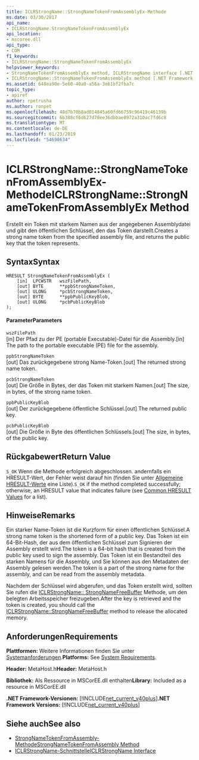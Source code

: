 ```yaml
---
title: ICLRStrongName::StrongNameTokenFromAssemblyEx-Methode
ms.date: 03/30/2017
api_name:
- ICLRStrongName.StrongNameTokenFromAssemblyEx
api_location:
- mscoree.dll
api_type:
- COM
f1_keywords:
- ICLRStrongName::StrongNameTokenFromAssemblyEx
helpviewer_keywords:
- StrongNameTokenFromAssemblyEx method, ICLRStrongName interface [.NET Framework hosting]
- ICLRStrongName::StrongNameTokenFromAssemblyEx method [.NET Framework hosting]
ms.assetid: 648ea90e-5e60-40a0-a56a-3e61bf2fba7c
topic_type:
- apiref
author: rpetrusha
ms.author: ronpet
ms.openlocfilehash: 48d7b70b8ad014845a60fd66759c96419c46139b
ms.sourcegitcommit: 6b308cf6d627d78ee36dbbae8972a310ac7fd6c8
ms.translationtype: MT
ms.contentlocale: de-DE
ms.lasthandoff: 01/23/2019
ms.locfileid: "54698634"
---
```

# <a name="iclrstrongnamestrongnametokenfromassemblyex-method"></a><span data-ttu-id="02213-102">ICLRStrongName::StrongNameTokenFromAssemblyEx-Methode</span><span class="sxs-lookup"><span data-stu-id="02213-102">ICLRStrongName::StrongNameTokenFromAssemblyEx Method</span></span>
<span data-ttu-id="02213-103">Erstellt ein Token mit starkem Namen aus der angegebenen Assemblydatei und gibt den öffentlichen Schlüssel, den das Token darstellt.</span><span class="sxs-lookup"><span data-stu-id="02213-103">Creates a strong name token from the specified assembly file, and returns the public key that the token represents.</span></span>  
  
## <a name="syntax"></a><span data-ttu-id="02213-104">Syntax</span><span class="sxs-lookup"><span data-stu-id="02213-104">Syntax</span></span>  
  
```  
HRESULT StrongNameTokenFromAssemblyEx (  
    [in]  LPCWSTR   wszFilePath,  
    [out] BYTE      **ppbStrongNameToken,  
    [out] ULONG     *pcbStrongNameToken,  
    [out] BYTE      **ppbPublicKeyBlob,  
    [out] ULONG     *pcbPublicKeyBlob  
);  
```  
  
#### <a name="parameters"></a><span data-ttu-id="02213-105">Parameter</span><span class="sxs-lookup"><span data-stu-id="02213-105">Parameters</span></span>  
 `wszFilePath`  
 <span data-ttu-id="02213-106">[in] Der Pfad zu der PE (portable Executable)-Datei für die Assembly.</span><span class="sxs-lookup"><span data-stu-id="02213-106">[in] The path to the portable executable (PE) file for the assembly.</span></span>  
  
 `ppbStrongNameToken`  
 <span data-ttu-id="02213-107">[out] Das zurückgegebene strong Name-Token.</span><span class="sxs-lookup"><span data-stu-id="02213-107">[out] The returned strong name token.</span></span>  
  
 `pcbStrongNameToken`  
 <span data-ttu-id="02213-108">[out] Die Größe in Bytes, der das Token mit starkem Namen.</span><span class="sxs-lookup"><span data-stu-id="02213-108">[out] The size, in bytes, of the strong name token.</span></span>  
  
 `ppbPublicKeyBlob`  
 <span data-ttu-id="02213-109">[out] Der zurückgegebene öffentliche Schlüssel.</span><span class="sxs-lookup"><span data-stu-id="02213-109">[out] The returned public key.</span></span>  
  
 `pcbPublicKeyBlob`  
 <span data-ttu-id="02213-110">[out] Die Größe in Byte des öffentlichen Schlüssels.</span><span class="sxs-lookup"><span data-stu-id="02213-110">[out] The size, in bytes, of the public key.</span></span>  
  
## <a name="return-value"></a><span data-ttu-id="02213-111">Rückgabewert</span><span class="sxs-lookup"><span data-stu-id="02213-111">Return Value</span></span>  
 <span data-ttu-id="02213-112">`S_OK` Wenn die Methode erfolgreich abgeschlossen. andernfalls ein HRESULT-Wert, der Fehler weist darauf hin (finden Sie unter [Allgemeine HRESULT-Werte](https://go.microsoft.com/fwlink/?LinkId=213878) eine Liste).</span><span class="sxs-lookup"><span data-stu-id="02213-112">`S_OK` if the method completed successfully; otherwise, an HRESULT value that indicates failure (see [Common HRESULT Values](https://go.microsoft.com/fwlink/?LinkId=213878) for a list).</span></span>  
  
## <a name="remarks"></a><span data-ttu-id="02213-113">Hinweise</span><span class="sxs-lookup"><span data-stu-id="02213-113">Remarks</span></span>  
 <span data-ttu-id="02213-114">Ein starker Name-Token ist die Kurzform für einen öffentlichen Schlüssel.</span><span class="sxs-lookup"><span data-stu-id="02213-114">A strong name token is the shortened form of a public key.</span></span> <span data-ttu-id="02213-115">Das Token ist ein 64-Bit-Hash, der aus dem öffentlichen Schlüssel zum Signieren der Assembly erstellt wird.</span><span class="sxs-lookup"><span data-stu-id="02213-115">The token is a 64-bit hash that is created from the public key used to sign the assembly.</span></span> <span data-ttu-id="02213-116">Das Token ist ein Bestandteil des starken Namens für die Assembly, und Sie können aus den Metadaten der Assembly gelesen werden.</span><span class="sxs-lookup"><span data-stu-id="02213-116">The token is a part of the strong name for the assembly, and can be read from the assembly metadata.</span></span>  
  
 <span data-ttu-id="02213-117">Nachdem der Schlüssel wird abgerufen, und das Token erstellt wird, sollten Sie rufen die [ICLRStrongName:: StrongNameFreeBuffer](../../../../docs/framework/unmanaged-api/hosting/iclrstrongname-strongnamefreebuffer-method.md) Methode, um den belegten Arbeitsspeicher freizugeben.</span><span class="sxs-lookup"><span data-stu-id="02213-117">After the key is retrieved and the token is created, you should call the [ICLRStrongName::StrongNameFreeBuffer](../../../../docs/framework/unmanaged-api/hosting/iclrstrongname-strongnamefreebuffer-method.md) method to release the allocated memory.</span></span>  
  
## <a name="requirements"></a><span data-ttu-id="02213-118">Anforderungen</span><span class="sxs-lookup"><span data-stu-id="02213-118">Requirements</span></span>  
 <span data-ttu-id="02213-119">**Plattformen:** Weitere Informationen finden Sie unter [Systemanforderungen](../../../../docs/framework/get-started/system-requirements.md).</span><span class="sxs-lookup"><span data-stu-id="02213-119">**Platforms:** See [System Requirements](../../../../docs/framework/get-started/system-requirements.md).</span></span>  
  
 <span data-ttu-id="02213-120">**Header:** MetaHost.h</span><span class="sxs-lookup"><span data-stu-id="02213-120">**Header:** MetaHost.h</span></span>  
  
 <span data-ttu-id="02213-121">**Bibliothek:** Als Ressource in MSCorEE.dll enthalten</span><span class="sxs-lookup"><span data-stu-id="02213-121">**Library:** Included as a resource in MSCorEE.dll</span></span>  
  
 <span data-ttu-id="02213-122">**.NET Framework-Versionen:** [!INCLUDE[net_current_v40plus](../../../../includes/net-current-v40plus-md.md)]</span><span class="sxs-lookup"><span data-stu-id="02213-122">**.NET Framework Versions:** [!INCLUDE[net_current_v40plus](../../../../includes/net-current-v40plus-md.md)]</span></span>  
  
## <a name="see-also"></a><span data-ttu-id="02213-123">Siehe auch</span><span class="sxs-lookup"><span data-stu-id="02213-123">See also</span></span>
- [<span data-ttu-id="02213-124">StrongNameTokenFromAssembly-Methode</span><span class="sxs-lookup"><span data-stu-id="02213-124">StrongNameTokenFromAssembly Method</span></span>](../../../../docs/framework/unmanaged-api/hosting/iclrstrongname-strongnametokenfromassembly-method.md)
- [<span data-ttu-id="02213-125">ICLRStrongName-Schnittstelle</span><span class="sxs-lookup"><span data-stu-id="02213-125">ICLRStrongName Interface</span></span>](../../../../docs/framework/unmanaged-api/hosting/iclrstrongname-interface.md)
